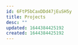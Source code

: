 ```yaml
---
id: 6FtP5bCaxDDd47jEuSH5y
title: Projects
desc: ""
updated: 1644384425192
created: 1644384425192
---
```

